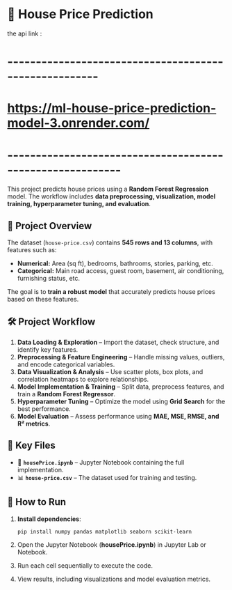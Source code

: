 # 🏡 House Price Prediction   

the api link :
# ------------------------------------------------------

# https://ml-house-price-prediction-model-3.onrender.com/

# ----------------------------------------------------------

This project predicts house prices using a **Random Forest Regression** model. The workflow includes **data preprocessing, visualization, model training, hyperparameter tuning, and evaluation**.  

## 📌 Project Overview  

The dataset (`house-price.csv`) contains **545 rows and 13 columns**, with features such as:  
- **Numerical:** Area (sq ft), bedrooms, bathrooms, stories, parking, etc.  
- **Categorical:** Main road access, guest room, basement, air conditioning, furnishing status, etc.  

The goal is to **train a robust model** that accurately predicts house prices based on these features.  

## 🛠️ Project Workflow  

1. **Data Loading & Exploration** – Import the dataset, check structure, and identify key features.  
2. **Preprocessing & Feature Engineering** – Handle missing values, outliers, and encode categorical variables.  
3. **Data Visualization & Analysis** – Use scatter plots, box plots, and correlation heatmaps to explore relationships.  
4. **Model Implementation & Training** – Split data, preprocess features, and train a **Random Forest Regressor**.  
5. **Hyperparameter Tuning** – Optimize the model using **Grid Search** for the best performance.  
6. **Model Evaluation** – Assess performance using **MAE, MSE, RMSE, and R² metrics**.  

## 📂 Key Files  

- 📜 **`housePrice.ipynb`** – Jupyter Notebook containing the full implementation.  
- 📊 **`house-price.csv`** – The dataset used for training and testing.  

## 🚀 How to Run  

1. **Install dependencies**:  
   ```bash
   pip install numpy pandas matplotlib seaborn scikit-learn

2. Open the Jupyter Notebook (**housePrice.ipynb**) in Jupyter Lab or Notebook.

3. Run each cell sequentially to execute the code.

4. View results, including visualizations and model evaluation metrics.   
